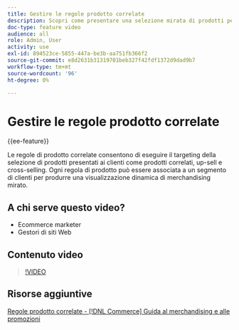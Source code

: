 ```yaml
---
title: Gestire le regole prodotto correlate
description: Scopri come presentare una selezione mirata di prodotti per archiviare i clienti come prodotti correlati, up-sell e cross-selling.
doc-type: feature video
audience: all
role: Admin, User
activity: use
exl-id: 894523ce-5855-447a-be3b-aa751fb366f2
source-git-commit: e8d2631b31319701beb327f42fdf1372d9dad9b7
workflow-type: tm+mt
source-wordcount: '96'
ht-degree: 0%

---
```


# Gestire le regole prodotto correlate

{{ee-feature}}

Le regole di prodotto correlate consentono di eseguire il targeting della selezione di prodotti presentati ai clienti come prodotti correlati, up-sell e cross-selling. Ogni regola di prodotto può essere associata a un segmento di clienti per produrre una visualizzazione dinamica di merchandising mirato.

## A chi serve questo video?

- Ecommerce marketer
- Gestori di siti Web

## Contenuto video

>[!VIDEO](https://video.tv.adobe.com/v/343837?quality=12&learn=on)

## Risorse aggiuntive

[Regole prodotto correlate - [!DNL Commerce] Guida al merchandising e alle promozioni](https://experienceleague.adobe.com/docs/commerce-admin/marketing/promotions/product-relationships/product-related-rules.html)

